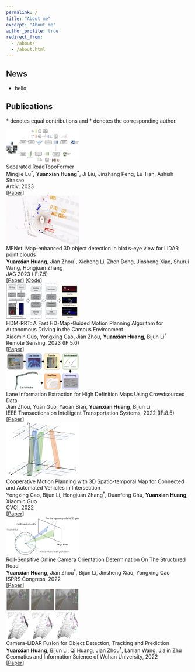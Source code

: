 ```yaml
---
permalink: /
title: "About me"
excerpt: "About me"
author_profile: true
redirect_from: 
  - /about/
  - /about.html
---
```


## News
- hello

## Publications

\* denotes equal contributions and &dagger; denotes the corresponding author.
<br>

<div class="before-item" >
  <!-- <div class="pubimg"> -->
    <img  class="pubpic" src="../images/pub_roadformer.png" width=200px>
  <!-- </div> -->
  <div class="pubdsp">
    <span class=pubtitle > 
      Separated RoadTopoFormer<br>
    </span>
    <span class=pubauthor > 
      Mingjie Lu<sup>*</sup>, <b>Yuanxian Huang<sup>*</sup></b>, Ji Liu, Jinzhang Peng, Lu Tian, Ashish Sirasao
      <br>
    </span>
    <span class=publoc > 
      Arxiv, 2023<br>
    </span>
    <span class=publink>
      [<a href="https://arxiv.org/abs/2307.01557">Paper</a>]
    <br></span>
  </div>
</div>

<div class="before-item" >
  <!-- <div class="pubimg"> -->
    <img  class="pubpic" src="../images/pub_menet.gif" width=200px>
  <!-- </div> -->
  <div class="pubdsp">
    <span class=pubtitle > 
      MENet: Map-enhanced 3D object detection in bird’s-eye view for LiDAR point clouds<br>
    </span>
    <span class=pubauthor > 
      <b>Yuanxian Huang</b>, Jian Zhou<sup>&dagger;</sup>, Xicheng Li, Zhen Dong, Jinsheng Xiao, 
      Shurui Wang, Hongjuan Zhang
      <br>
    </span>
    <span class=publoc > 
      JAG 2023 (IF:7.5)<br>
    </span>
    <span class=publink>
      [<a href="https://www.sciencedirect.com/science/article/pii/S1569843223001590">Paper</a>]
      [<a href="https://github.com/WHU-USI3DV/MENet">Code</a>]
    <br></span>
  </div>
</div>

<div class="before-item" >
  <!-- <div class="pubimg"> -->
    <img  class="pubpic" src="../images/pub_hdmrrt.png" width=200px>
  <!-- </div> -->
  <div class="pubdsp">
    <span class=pubtitle > 
      HDM-RRT: A Fast HD-Map-Guided Motion Planning Algorithm for Autonomous Driving in the Campus Environment<br>
    </span>
    <span class=pubauthor > 
      Xiaomin Guo, Yongxing Cao, Jian Zhou, <b>Yuanxian Huang</b>, Bijun Li<sup>&dagger;</sup>
      <br>
    </span>
    <span class=publoc > 
      Remote Sensing, 2023 (IF:5.0)<br>
    </span>
    <span class=publink>
      [<a href="https://www.mdpi.com/2072-4292/15/2/487">Paper</a>]
    <br></span>
  </div>
</div>

<div class="before-item" >
  <!-- <div class="pubimg"> -->
    <img  class="pubpic" src="../images/pub_its.png" width=200px>
  <!-- </div> -->
  <div class="pubdsp">
    <span class=pubtitle > 
      Lane Information Extraction for High Definition Maps Using Crowdsourced Data<br>
    </span>
    <span class=pubauthor > 
      Jian Zhou, Yuan Guo, Yaoan Bian, <b>Yuanxian Huang</b>, Bijun Li
      <br>
    </span>
    <span class=publoc > 
      IEEE Transactions on Intelligent Transportation Systems, 2022 (IF:8.5)<br>
    </span>
    <span class=publink>
      [<a href="https://ieeexplore.ieee.org/document/9956852">Paper</a>]
    <br></span>
  </div>
</div>

<div class="before-item" >
  <!-- <div class="pubimg"> -->
    <img  class="pubpic" src="../images/pub_cvci.png" width=200px>
  <!-- </div> -->
  <div class="pubdsp">
    <span class=pubtitle > 
      Cooperative Motion Planning with 3D Spatio-temporal Map for Connected and Automated Vehicles in Intersection<br>
    </span>
    <span class=pubauthor > 
      Yongxing Cao, Bijun Li, Hongjuan Zhang<sup>&dagger;</sup>, Duanfeng Chu, <b>Yuanxian Huang</b>, Xiaomin Guo
      <br>
    </span>
    <span class=publoc > 
      CVCI, 2022<br>
    </span>
    <span class=publink>
      [<a href="https://ieeexplore.ieee.org/document/9965066">Paper</a>]
    <br></span>
  </div>
</div>

<div class="before-item" >
  <!-- <div class="pubimg"> -->
    <img  class="pubpic" src="../images/pub_isprs.png" width=200px>
  <!-- </div> -->
  <div class="pubdsp">
    <span class=pubtitle > 
      Roll-Sensitive Online Camera Orientation Determination On The Structured Road<br>
    </span>
    <span class=pubauthor > 
      <b>Yuanxian Huang</b>, Jian Zhou<sup>&dagger;</sup>, Bijun Li, Jinsheng Xiao, Yongxing Cao
      <br>
    </span>
    <span class=publoc > 
      ISPRS Congress, 2022<br>
    </span>
    <span class=publink>
      [<a href="https://isprs-archives.copernicus.org/articles/XLIII-B2-2022/687/2022/">Paper</a>]
    <br></span>
  </div>
</div>

<div class="before-item" >
  <!-- <div class="pubimg"> -->
    <img  class="pubpic" src="../images/pub_xuebao.png" width=200px>
  <!-- </div> -->
  <div class="pubdsp">
    <span class=pubtitle > 
      Camera-LiDAR Fusion for Object Detection, Tracking and Prediction<br>
    </span>
    <span class=pubauthor > 
      <b>Yuanxian Huang</b>, Bijun Li, Qi Huang, Jian Zhou<sup>&dagger;</sup>, Lanlan Wang, Jialin Zhu
      <br>
    </span>
    <span class=publoc > 
      Geomatics and Information Science of Wuhan University, 2022<br>
    </span>
    <span class=publink>
      [<a href="http://ch.whu.edu.cn/cn/article/doi/10.13203/j.whugis20210614">Paper</a>]
    <br></span>
  </div>
</div>